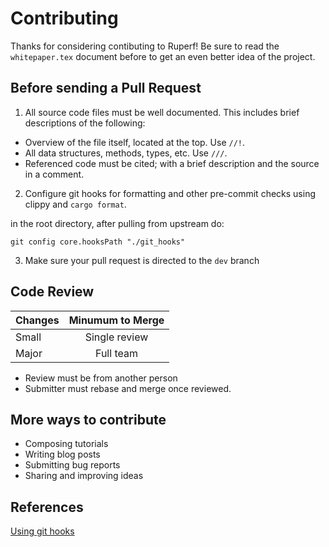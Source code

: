 Contributing
===

Thanks for considering contibuting to Ruperf! Be sure to read the `whitepaper.tex` document before to get an even better idea of the project.

Before sending a Pull Request
---

1. All source code files must be well documented. This includes brief descriptions of the following:
- Overview of the file itself, located at the top. Use `//!`.
- All data structures, methods, types, etc. Use `///`.
- Referenced code must be cited; with a brief description and the source in a comment.

2. Configure git hooks for formatting and other pre-commit checks using clippy and `cargo format`.

in the root directory, after pulling from upstream do:

```
git config core.hooksPath "./git_hooks"
```

3. Make sure your pull request is directed to the `dev` branch

Code Review
---

| Changes | Minumum to Merge |
|:------------- | :-------------: |
|Small  | Single review  |
|Major  |Full team      |

- Review must be from another person
- Submitter must rebase and merge once reviewed.

More ways to contribute
---

- Composing tutorials
- Writing blog posts
- Submitting bug reports
- Sharing and improving ideas

References
---
[Using git hooks][1]

[1]: https://git-scm.com/docs/githooks
